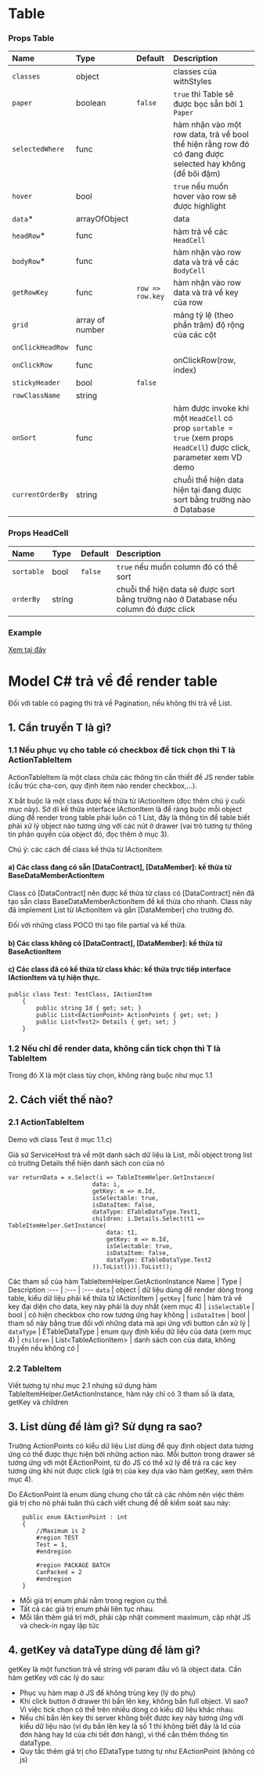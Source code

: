 # Table

### Props Table
Name | Type | Default | Description
:--- | :--- | :--- | :---
`classes` | object | | classes của withStyles
`paper` | boolean | `false` | `true` thì Table sẽ được bọc sẵn bởi 1 `Paper`
`selectedWhere` | func | | hàm nhận vào một row data, trả về bool thể hiện rằng row đó có đang được selected hay không (để bôi đậm)
`hover` | bool | | `true` nếu muốn hover vào row sẽ được highlight
`data`* | arrayOfObject |  |  data
`headRow`* | func |  | hàm trả về các `HeadCell`
`bodyRow`* | func |  | hàm nhận vào row data và trả về các `BodyCell`
`getRowKey` | func | `row => row.key` | hàm nhận vào row data và trả về key của row
`grid` | array of number |  | mảng tỷ lệ (theo phần trăm) độ rộng của các cột
`onClickHeadRow` | func |  | 
`onClickRow` | func |  | onClickRow(row, index)
`stickyHeader` | bool |  `false` |
`rowClassName` | string | |
`onSort` | func | | hàm được invoke khi một `HeadCell` có prop `sortable = true` (xem props `HeadCell`) được click, parameter xem VD demo
`currentOrderBy` | string | | chuỗi thể hiện data hiện tại đang được sort bằng trường nào ở Database

### Props HeadCell
Name | Type | Default | Description
:--- | :--- | :--- | :---
`sortable` | bool | `false` | `true` nếu muốn column đó có thể sort
`orderBy` | string |  | chuỗi thể hiện data sẽ được sort bằng trường nào ở Database nếu column đó được click

### Example
[Xem tại đây](https://github.com/i3team/i3-table/blob/master/Demo.jsx)


# Model C# trả về để render table
Đối với table có paging thì trả về Pagination<T>, nếu không thì trả về List<T>.

## 1. Cần truyền T là gì?
### 1.1 Nếu phục vụ cho table có checkbox để tick chọn thì T là ActionTableItem<X>
ActionTableItem là một class chứa các thông tin cần thiết để JS render table (cấu trúc cha-con, quy định item nào render checkbox,...). 

X bắt buộc là một class được kế thừa từ IActionItem (đọc thêm chú ý cuối mục này). Sở dĩ kế thừa interface IActionItem là để ràng buộc mỗi object dùng để render trong table phải luôn có 1 List<EActionPoints>, đây là thông tin để table biết phải xử lý object nào tương ứng với các nút ở drawer (vai trò tương tự thông tin phân quyền của object đó, đọc thêm ở mục 3).

Chú ý: các cách để class kế thừa từ IActionItem
#### a) Các class đang có sẵn [DataContract], [DataMember]: kế thừa từ BaseDataMemberActionItem
Class có [DataContract] nên được kế thừa từ class có [DataContract] nên đã tạo sẵn class BaseDataMemberActionItem để kế thừa cho nhanh. Class này đã implement List<EActionPoint> từ IActionItem và gắn [DataMember] cho trường đó.

Đối với những class POCO thì tạo file partial và kế thừa.

#### b) Các class không có  [DataContract], [DataMember]: kế thừa từ BaseActionItem

#### c) Các class đã có kế thừa từ class khác: kế thừa trực tiếp interface IActionItem và tự hiện thực.
```cshaph
public class Test: TestClass, IActionItem
    {
        public string Id { get; set; }
        public List<EActionPoint> ActionPoints { get; set; }
        public List<Test2> Details { get; set; }
    }
```

### 1.2 Nếu chỉ để render data, không cần tick chọn thì T là TableItem<X>

Trong đó X là một class tùy chọn, không ràng buộc như mục 1.1

## 2. Cách viết thế nào?
### 2.1 ActionTableItem<X>
Demo với class Test ở mục 1.1.c)

Giả sử ServiceHost trả về một danh sách dữ liệu là List<Test>, mỗi object trong list có trường Details thể hiện danh sách con của nó


```cshaph
var returnData = x.Select(i => TableItemHelper.GetInstance(
    					data: i,
    					getKey: m => m.Id,
    					isSelectable: true,
    					isDataItem: false,
    					dataType: ETableDataType.Test1,
    					children: i.Details.Select(t1 => TableItemHelper.GetInstance(
    						data: t1,
    						getKey: m => m.Id,
    						isSelectable: true,
    						isDataItem: false,
    						dataType: ETableDataType.Test2
    					)).ToList())).ToList();
```

Các tham số của hàm TableItemHelper.GetActionInstance
Name | Type  | Description
:--- | :--- | :---
`data` | object | dữ liệu dùng để render dòng trong table, kiểu dữ liệu phải kế thừa từ IActionItem | 
`getKey` | func | hàm trả về key đại diện cho data, key này phải là duy nhất  (xem mục 4) | 
`isSelectable` | bool | có hiện checkbox cho row tương ứng hay không | 
`isDataItem` | bool | tham số này bằng true đối với những data mà api ứng với button cần xử lý | 
`dataType` | ETableDataType | enum quy định kiểu dữ liệu của data (xem mục 4) |
`children` | List<TableActionItem<X>> | danh sách con của data, không truyền nếu không có | 

### 2.2 TableItem<X>
Viết tương tự như mục 2.1 nhưng sử dụng hàm
TableItemHelper.GetActionInstance, hàm này chỉ có 3 tham số là data, getKey và children

## 3. List<EActionPoint> dùng để làm gì? Sử dụng ra sao?
Trường ActionPoints có kiểu dữ liệu List<EActionPoint> dùng để quy định object data tương ứng có thể được thực hiện bởi những action nào. Mỗi button trong drawer sẽ tương ứng với một EActionPoint, từ đó JS có thể xử lý để trả ra các key tương ứng khi nút được click (giá trị của key dựa vào hàm getKey, xem thêm mục 4).

Do EActionPoint là enum dùng chung cho tất cả các nhóm nên việc thêm giá trị cho nó phải tuân thủ cách viết chung để dễ kiểm soát sau này:

```cshaph
    public enum EActionPoint : int
    {
        //Maximum is 2
        #region TEST
        Test = 1,
        #endregion

        #region PACKAGE BATCH
        CanPacked = 2
        #endregion
    }
```
- Mỗi giá trị enum phải nằm trong region cụ thể.
- Tất cả các giá trị enum phải liên tục nhau.
- Mỗi lần thêm giá trị mới, phải cập nhật comment maximum, cập nhật JS và check-in ngay lập tức

## 4. getKey và dataType dùng để làm gì?
getKey là một function trả về string với param đầu vô là object data. Cần hàm getKey với các lý do sau:
- Phục vụ hàm map ở JS để không trùng key (lý do phụ)
- Khi click button ở drawer thì bắn lên key, không bắn full object. Vì sao? Vì việc tick chọn có thể trên nhiều dòng có kiểu dữ liệu khác nhau.
- Nếu chỉ bắn lên key thì server không biết được key này tương ứng với kiểu dữ liệu nào (ví dụ bắn lên key là số 1 thì không biết đây là Id của đơn hàng hay Id của chi tiết đơn hàng), vì thế cần thêm thông tin dataType.
- Quy tắc thêm giá trị cho EDataType tương tự như EActionPoint (không có js)





